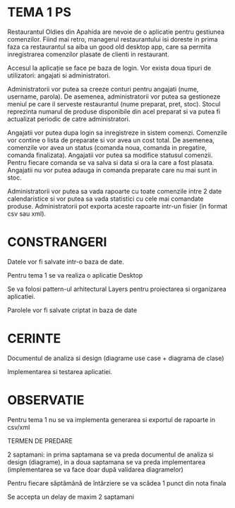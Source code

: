 # TEMA 1 PS  

Restaurantul Oldies din Apahida are nevoie de o aplicatie pentru gestiunea comenzilor. Fiind mai retro, managerul restaurantului isi doreste in prima faza ca restaurantul sa aiba un good old desktop app, care sa permita inregistrarea comenzilor plasate de clienti in restaurant.  

Accesul la aplicație se face pe baza de login. Vor exista doua tipuri de utilizatori: angajati si administratori.  

Administratorii vor putea sa creeze conturi pentru angajati (nume, username, parola). De asemenea, administratorii vor putea sa gestioneze meniul pe care il serveste restaurantul (nume preparat, pret, stoc). Stocul reprezinta numarul de produse disponibile din acel preparat si va putea fi actualizat periodic de catre administratori.  

Angajatii vor putea dupa login sa inregistreze in sistem comenzi. Comenzile vor contine o lista de preparate si vor avea un cost total. De asemenea, comenzile vor avea un status (comanda noua, comanda in pregatire, comanda finalizata). Angajatii vor putea sa modifice statusul comenzii. Pentru fiecare comanda se va salva si data si ora la care a fost plasata. Angajatii nu vor putea adauga in comanda preparate care nu mai sunt in stoc.  

Administratorii vor putea sa vada rapoarte cu toate comenzile intre 2 date calendaristice si vor putea sa vada statistici cu cele mai comandate produse. Administratorii pot exporta aceste rapoarte intr-un fisier (in format csv sau xml). 

 

# CONSTRANGERI 

Datele vor fi salvate intr-o baza de date. 

Pentru tema 1 se va realiza o aplicatie Desktop  

Se va folosi pattern-ul arhitectural Layers pentru proiectarea si organizarea aplicatiei.  

Parolele vor fi salvate criptat in baza de date 

# CERINTE 

Documentul de analiza si design (diagrame use case + diagrama de clase) 

Implementarea si testarea aplicatiei.  

# OBSERVATIE 

Pentru tema 1 nu se va implementa generarea si exportul de rapoarte in csv/xml  

TERMEN DE PREDARE 

2 saptamani: in prima saptamana se va preda documentul de analiza si design (diagrame), in a doua saptamana se va preda implementarea (implementarea se va face doar după validarea diagramelor) 

Pentru fiecare săptămână de întârziere se va scădea 1 punct din nota finala 

Se accepta un delay de maxim 2 saptamani 

 

